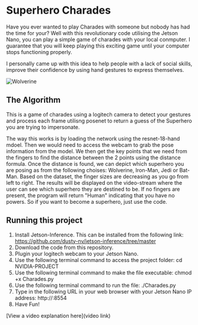 # Superhero Charades

Have you ever wanted to play Charades with someone but nobody has had the time for your? Well with this revolutionary code utilising the Jetson Nano, you can play a simple game of charades with your local conmputer. I guarantee that you will keep playing this exciting game until your computer stops functioning properly. 

I personally came up with this idea to help people with a lack of social skills, improve their confidence by using hand gestures to express themselves.

<img alt="Wolverine" src="https://github.com/RifaatAA/NVIDIA-PROJECT/assets/142425815/d8c0b971-6c19-4595-88bf-789f754b3d54">

## The Algorithm

This is a game of charades using a logitech camera to detect your gestures and process each frame utilisng posenet to return a guess of the Superhero you are trying to impersonate. 

The way this works is by loading the network using the resnet-18-hand mdoel. Then we would need to access the webcam to grab the pose information from the model. We then get the key points that we need from the fingers to find the distance between the 2 points using the distance formula. Once the distance is found, we can depict which superhero you are posing as from the following choises: Wolverine, Iron-Man, Jedi or Bat-Man. Based on the dataset, the finger sizes are decreasing as you go from left to right. The results will be displayed on the video-stream where the user can see which superhero they are destined to be. If no fingers are present, the program will return "Human" indicating that you have no powers. So if you want to become a superhero, just use the code.

## Running this project

1. Install Jetson-Inference. This can be installed from the following link: https://github.com/dusty-nv/jetson-inference/tree/master
2. Download the code from this repository.
3. Plugin your logitech webcam to your Jetson Nano.
4. Use the following terminal command to access the project folder: cd NVIDIA-PROJECT
5. Use the following terminal command to make the file executable: chmod +x Charades.py
6. Use the following terminal command to run the file: ./Charades.py
7. Type in the following URL in your web browser with your Jetson Nano IP address: http://<JETSON-IP>:8554
8. Have Fun!

[View a video explanation here](video link)
